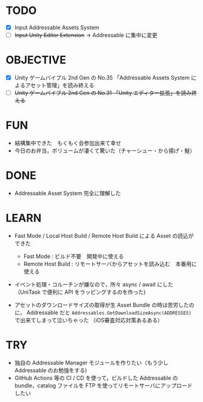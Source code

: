 # TODO

- [x] Input Addressable Assets System 
- [ ] ~~Input Unity Editor Extension~~ → Addressable に集中に変更

# OBJECTIVE

- [x] Unity ゲームバイブル 2nd Gen の No.35 「Addressable Assets System によるアセット管理」を読み終える
- [ ] ~~Unity ゲームバイブル 2nd Gen の No.31 「Unity エディター拡張」を読み終える~~

# FUN 

- 結構集中できた　もくもく会参加出来て幸せ
- 今日のお弁当，ボリュームが凄くて驚いた（チャーシュー・から揚げ・鮭）

# DONE

- Addressable Asset System 完全に理解した

# LEARN 
- Fast Mode / Local Host Build / Remote Host Build による Asset の読込ができた
  - Fast Mode : ビルド不要　開発中に使える
  - Remote Host Build : リモートサーバからアセットを読み込む　本番用に使える

- イベント処理・コルーチンが嫌なので，所々 async / await にした（UniTask で便利に API をラッピングするのを作った)

- アセットのダウンロードサイズの取得が生 Asset Bundle の時は苦労したのに， Addressable だと `Addressables.GetDownloadSizeAsync(ADDRESSES)` で出来てしまって泣いちゃった （iOS審査対応対策あるある）

# TRY

- 独自の Addressable Manager モジュールを作りたい（もう少し Addressable のお勉強をする)
- GitHub Actions 等の CI / CD を使って，ビルドした Addressable の bundle，catalog ファイルを FTP を使ってリモートサーバにアップロードしたい

